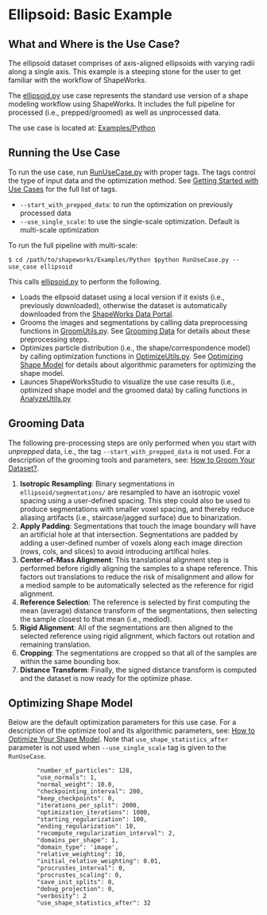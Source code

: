 # Ellipsoid: Basic Example

## What and Where is the Use Case? 

The ellipsoid dataset comprises of axis-aligned ellipsoids with varying radii along a single axis. This example is a steeping stone for the user to get familiar with the workflow of ShapeWorks. 

The [ellipsoid.py](https://github.com/SCIInstitute/ShapeWorks/tree/master/Examples/Python/ellipsoid.py) use case represents the standard use version of a shape modeling workflow using ShapeWorks. It includes the full pipeline for processed (i.e., prepped/groomed) as well as unprocessed data. 

The use case is located at: [Examples/Python](https://github.com/SCIInstitute/ShapeWorks/tree/master/Examples/Python)

## Running the Use Case

To run the use case, run [RunUseCase.py](https://github.com/SCIInstitute/ShapeWorks/tree/master/Examples/Python/RunUseCase.py) with proper tags. The tags control the type of input data and the optimization method. See [Getting Started with Use Cases](../use-cases/use-cases.md#running-use-case) for the full list of tags.

* `--start_with_prepped_data`: to run the optimization on previously processed data
* `--use_single_scale`: to use the single-scale optimization. Default is multi-scale optimization

To run the full pipeline with multi-scale:
            
`
$ cd /path/to/shapeworks/Examples/Python
$python RunUseCase.py --use_case ellipsoid 
`

This calls [ellipsoid.py](https://github.com/SCIInstitute/ShapeWorks/tree/master/Examples/Python/ellipsoid.py) to perform the following.

* Loads the ellpsoid dataset using a local version if it exists (i.e., previously downloaded), otherwise the dataset is automatically downloaded from the [ShapeWorks Data Portal](http://cibc1.sci.utah.edu:8080/).
* Grooms the images and segmentations by calling data preprocessing functions in [GroomUtils.py](https://github.com/SCIInstitute/ShapeWorks/tree/master/Examples/Python/GroomUtils.py). See [Grooming Data](#grooming-data) for details about these preprocessing steps.
* Optimizes particle distribution (i.e., the shape/correspondence model) by calling optimization functions in [OptimizeUtils.py](https://github.com/SCIInstitute/ShapeWorks/tree/master/Examples/Python/OptimizeUtils.py). See [Optimizing Shape Model](#optimizing-shape-model) for details about algorithmic parameters for optimizing the shape model.
* Launces ShapeWorksStudio to visualize the use case results (i.e., optimized shape model and the groomed data) by calling functions in [AnalyzeUtils.py](https://github.com/SCIInstitute/ShapeWorks/tree/master/Examples/Python/AnalyzeUtils.py)

## Grooming Data

The following pre-processing steps are only performed when you start with *unprepped* data, i.e., the tag `--start_with_prepped_data` is not used. For a description of the grooming tools and parameters, see: [How to Groom Your Dataset?](../workflow/groom.md).

1. **Isotropic Resampling**: Binary segmentations in `ellipsoid/segmentations/` are resampled to have an isotropic voxel spacing using a user-defined spacing. This step could also be used to produce segmentations with smaller voxel spacing, and thereby reduce aliasing artifacts (i.e., staircase/jagged surface) due to binarization.
2. **Apply Padding**: Segmentations that touch the image boundary will have an artificial hole at that intersection. Segmentations are padded by adding a user-defined number of voxels along each image direction (rows, cols, and slices) to avoid introducing artifical holes.
3. **Center-of-Mass Alignment**: This translational alignment step is performed before rigidly aligning the samples to a shape reference. This factors out translations to reduce the risk of misalignment and allow for a mediod sample to be automatically selected as the reference for rigid alignment.
4. **Reference Selection**: The reference is selected by first computing the mean (average) distance transform of the segmentations, then selecting the sample closest to that mean (i.e., mediod).
5. **Rigid Alignment**: All of the segmentations are then aligned to the selected reference using rigid alignment, which factors out rotation and remaining translation.
6. **Cropping**: The segmentations are cropped so that all of the samples are within the same bounding box.
7. **Distance Transform**: Finally, the signed distance transform is computed and the dataset is now ready for the optimize phase.

## Optimizing Shape Model

Below are the default optimization parameters for this use case. For a description of the optimize tool and its algorithmic parameters, see: [How to Optimize Your Shape Model](../workflow/optimize.md). Note that `use_shape_statistics_after` parameter is not used when `--use_single_scale` tag is given to the `RunUseCase`.

```
        "number_of_particles": 128,
        "use_normals": 1,
        "normal_weight": 10.0,
        "checkpointing_interval": 200,
        "keep_checkpoints": 0,
        "iterations_per_split": 2000,
        "optimization_iterations": 1000,
        "starting_regularization": 100,
        "ending_regularization": 10,
        "recompute_regularization_interval": 2,
        "domains_per_shape": 1,
        "domain_type": 'image',
        "relative_weighting": 10,
        "initial_relative_weighting": 0.01,
        "procrustes_interval": 0,
        "procrustes_scaling": 0,
        "save_init_splits": 0,
        "debug_projection": 0,
        "verbosity": 2
        "use_shape_statistics_after": 32
```
